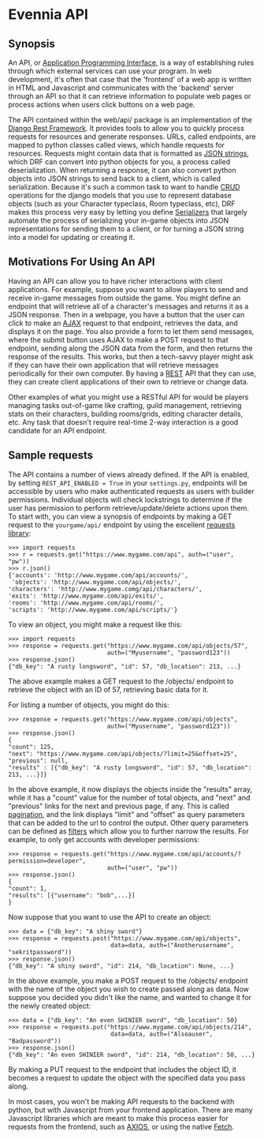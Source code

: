 # Evennia API

## Synopsis

An API, or [Application Programming Interface][wiki-api], is a way of establishing rules
through which external services can use your program. In web development, it's
often that case that the 'frontend' of a web app is written in HTML and Javascript
and communicates with the 'backend' server through an API so that it can retrieve
information to populate web pages or process actions when users click buttons on
a web page.

The API contained within the web/api/ package is an implementation of the
[Django Rest Framework][drf]. It provides tools to allow you to quickly process
requests for resources and generate responses. URLs, called endpoints, are
mapped to python classes called views, which handle requests for resources.
Requests might contain data that is formatted as [JSON strings][json], which DRF
can convert into python objects for you, a process called deserialization.
When returning a response, it can also convert python objects into JSON
strings to send back to a client, which is called serialization. Because it's
such a common task to want to handle [CRUD][crud] operations for the django models that you use to represent database
objects (such as your Character typeclass, Room typeclass, etc), DRF makes 
this process very easy by letting you define [Serializers][serializers]
that largely automate the process of serializing your in-game objects into
JSON representations for sending them to a client, or for turning a JSON string
into a model for updating or creating it.

## Motivations For Using An API

Having an API can allow you to have richer interactions with client applications. For
example, suppose you want to allow players to send and receive in-game messages from
outside the game. You might define an endpoint that will retrieve all of a character's
messages and returns it as a JSON response. Then in a webpage, you have a button that
the user can click to make an [AJAX][ajax] request to that endpoint, retrieves the data, and
displays it on the page. You also provide a form to let them send messages, where the
submit button uses AJAX to make a POST request to that endpoint, sending along the
JSON data from the form, and then returns the response of the results. This works,
but then a tech-savvy player might ask if they can have their own application that
will retrieve messages periodically for their own computer. By having a [REST][rest] API that
they can use, they can create client applications of their own to retrieve or change
data.

Other examples of what you might use a RESTful API for would be players managing
tasks out-of-game like crafting, guild management, retrieving stats on their
characters, building rooms/grids, editing character details, etc. Any task that
doesn't require real-time 2-way interaction is a good candidate for an API endpoint.

## Sample requests

The API contains a number of views already defined. If the API is enabled, by
setting `REST_API_ENABLED = True` in your `settings.py`, endpoints will be
accessible by users who make authenticated requests as users with builder
permissions. Individual objects will check lockstrings to determine if the
user has permission to perform retrieve/update/delete actions upon them.
To start with, you can view a synopsis of endpoints by making a GET request
to the `yourgame/api/` endpoint by using the excellent [requests library][requests]:
```pythonstub
>>> import requests
>>> r = requests.get("https://www.mygame.com/api", auth=("user", "pw"))
>>> r.json()
{'accounts': 'http://www.mygame.com/api/accounts/',
 'objects': 'http://www.mygame.com/api/objects/',
'characters': 'http://www.mygame.comg/api/characters/',
'exits': 'http://www.mygame.com/api/exits/',
'rooms': 'http://www.mygame.com/api/rooms/',
'scripts': 'http://www.mygame.com/api/scripts/'}
```

To view an object, you might make a request like this:
```pythonstub
>>> import requests
>>> response = requests.get("https://www.mygame.com/api/objects/57",
                            auth=("Myusername", "password123"))
>>> response.json()
{"db_key": "A rusty longsword", "id": 57, "db_location": 213, ...}
```
The above example makes a GET request to the /objects/ endpoint to retrieve the
object with an ID of 57, retrieving basic data for it.

For listing a number of objects, you might do this:
```pythonstub
>>> response = requests.get("https://www.mygame.com/api/objects",
                            auth=("Myusername", "password123"))
>>> response.json()
{
"count": 125,
"next": "https://www.mygame.com/api/objects/?limit=25&offset=25",
"previous": null,
"results" : [{"db_key": "A rusty longsword", "id": 57, "db_location": 213, ...}]}
```
In the above example, it now displays the objects inside the "results" array, while it has a "count" value
for the number of total objects, and "next" and "previous" links for the next and previous page, if any.
This is called [pagination][pagination], and the link displays "limit" and "offset" as query parameters that
can be added to the url to control the output. Other query parameters can be defined as [filters][filters] which
allow you to further narrow the results. For example, to only get accounts with developer permissions:
```pythonstub
>>> response = requests.get("https://www.mygame.com/api/accounts/?permission=developer",
                            auth=("user", "pw"))
>>> response.json()
{
"count": 1,
"results": [{"username": "bob",...}]
}
```

Now suppose that you want
to use the API to create an object:
```pythonstub
>>> data = {"db_key": "A shiny sword"}
>>> response = requests.post("https://www.mygame.com/api/objects",
                             data=data, auth=("Anotherusername", "sekritpassword"))
>>> response.json()
{"db_key": "A shiny sword", "id": 214, "db_location": None, ...}
```
In the above example, you make a POST request to the /objects/ endpoint with
the name of the object you wish to create passed along as data. Now suppose you
decided you didn't like the name, and wanted to change it for the newly created
object:
```pythonstub
>>> data = {"db_key": "An even SHINIER sword", "db_location": 50}
>>> response = requests.put("https://www.mygame.com/api/objects/214",
                             data=data, auth=("Alsoauser", "Badpassword"))
>>> response.json()
{"db_key": "An even SHINIER sword", "id": 214, "db_location": 50, ...}             
``` 
By making a PUT request to the endpoint that includes the object ID, it becomes
a request to update the object with the specified data you pass along.

In most cases, you won't be making API requests to the backend with python,
but with Javascript from your frontend application.
There are many Javascript libraries which are meant to make this process 
easier for requests from the frontend, such as [AXIOS][axios], or using 
the native [Fetch][fetch].

[wiki-api]: https://en.wikipedia.org/wiki/Application_programming_interface
[drf]: https://www.django-rest-framework.org/
[pagination]: https://www.django-rest-framework.org/api-guide/pagination/
[filters]: https://www.django-rest-framework.org/api-guide/filtering/#filtering
[json]: https://en.wikipedia.org/wiki/JSON
[crud]: https://en.wikipedia.org/wiki/Create,_read,_update_and_delete
[serializers]: https://www.django-rest-framework.org/api-guide/serializers/
[ajax]: https://en.wikipedia.org/wiki/Ajax_(programming)
[rest]: https://en.wikipedia.org/wiki/Representational_state_transfer
[requests]: https://requests.readthedocs.io/en/master/
[axios]: https://github.com/axios/axios
[fetch]: https://developer.mozilla.org/en-US/docs/Web/API/Fetch_API
